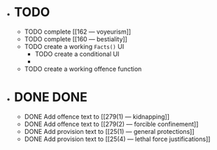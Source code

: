 - # TODO
	- TODO complete [[162 — voyeurism]]
	- TODO complete [[160 — bestiality]]
	- TODO create a working ``Facts()`` UI
		- TODO create a conditional UI
		-
	- TODO create a working offence function
- # DONE DONE
	- DONE Add offence text to [[279(1) — kidnapping]]
	- DONE Add offence text to [[279(2) — forcible confinement]]
	- DONE Add provision text to [[25(1) — general protections]]
	- DONE Add provision text to [[25(4) — lethal force justifications]]